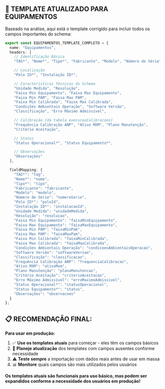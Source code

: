 ## 🎯 TEMPLATE ATUALIZADO PARA EQUIPAMENTOS

Baseado na análise, aqui está o template corrigido para incluir todos os campos importantes do schema:

```typescript
export const EQUIPAMENTOS_TEMPLATE_COMPLETO = {
  name: "Equipamentos",
  headers: [
    // Identificação Básica
    "TAG*", "Nome*", "Tipo*", "Fabricante", "Modelo", "Número de Série",

    // Localização
    "Polo ID*", "Instalação ID*", 

    // Características Técnicas do Schema
    "Unidade Medida", "Resolução", 
    "Faixa Min Equipamento", "Faixa Max Equipamento",
    "Faixa Min PAM", "Faixa Max PAM", 
    "Faixa Min Calibrada", "Faixa Max Calibrada",
    "Condições Ambientais Operação", "Software Versão",
    "Classificação", "Erro Máximo Admissível",

    // Calibração (da tabela execucaoCalibracoes)
    "Frequência Calibração ANP", "Ativo MXM", "Plano Manutenção",
    "Critério Aceitação",

    // Status
    "Status Operacional*", "Status Equipamento*",

    // Observações
    "Observações"
  ],

  fieldMapping: {
    "TAG*": "tag",
    "Nome*": "nome", 
    "Tipo*": "tipo",
    "Fabricante": "fabricante",
    "Modelo": "modelo",
    "Número de Série": "numeroSerie",
    "Polo ID*": "poloId",
    "Instalação ID*": "instalacaoId",
    "Unidade Medida": "unidadeMedida",
    "Resolução": "resolucao",
    "Faixa Min Equipamento": "faixaMinEquipamento",
    "Faixa Max Equipamento": "faixaMaxEquipamento", 
    "Faixa Min PAM": "faixaMinPam",
    "Faixa Max PAM": "faixaMaxPam",
    "Faixa Min Calibrada": "faixaMinCalibrada",
    "Faixa Max Calibrada": "faixaMaxCalibrada",
    "Condições Ambientais Operação": "condicoesAmbientaisOperacao",
    "Software Versão": "softwareVersao",
    "Classificação": "classificacao",
    "Frequência Calibração ANP": "frequenciaCalibracao",
    "Ativo MXM": "ativoMxm",
    "Plano Manutenção": "planoManutencao",
    "Critério Aceitação": "criterioAceitacao",
    "Erro Máximo Admissível": "erroMaximoAdmissivel",
    "Status Operacional*": "statusOperacional",
    "Status Equipamento*": "status",
    "Observações": "observacoes"
  }
};
```

## 📋 RECOMENDAÇÃO FINAL:

**Para usar em produção:**

1. ✅ **Use os templates atuais** para começar - eles têm os campos básicos
2. 🔧 **Planeje atualização** dos templates com campos ausentes conforme necessidade
3. ⚠️ **Teste sempre** a importação com dados reais antes de usar em massa
4. 📊 **Monitore** quais campos são mais utilizados pelos usuários

**Os templates atuais são funcionais para uso básico, mas podem ser expandidos conforme a necessidade dos usuários em produção!**
